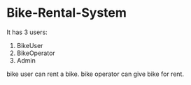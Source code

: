 # Bike-Rental-System

It has 3 users:
1. BikeUser
2. BikeOperator
3. Admin

bike user can rent a bike.
bike operator can give bike for rent.
